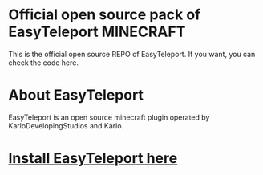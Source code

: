# Official open source pack of EasyTeleport MINECRAFT 
This is the official open source REPO of EasyTeleport. If you want, you can check the code here. 

# About EasyTeleport
EasyTeleport is an open source minecraft plugin operated by KarloDevelopingStudios and Karlo. 

# [Install EasyTeleport here](https://www.spigotmc.org/resources/easyteleport.108164/)
